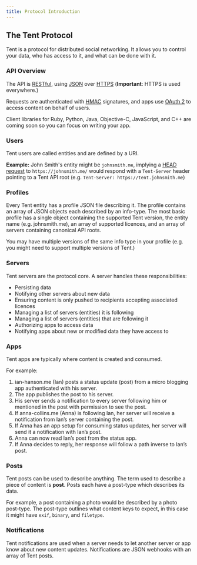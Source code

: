 ```yaml
---
title: Protocol Introduction
---
```


## The Tent Protocol

Tent is a protocol for distributed social networking. It allows you to control
your data, who has access to it, and what can be done with it.


### API Overview

The API is
[RESTful](http://en.wikipedia.org/wiki/Representational_state_transfer#RESTful_web_services),
using [JSON](http://en.wikipedia.org/wiki/JSON) over
[HTTPS](http://en.wikipedia.org/wiki/HTTPS) (**Important**: HTTPS is used
everywhere.)

Requests are authenticated with [HMAC](http://en.wikipedia.org/wiki/Hash-based_message_authentication_code)
signatures, and apps use [OAuth 2](http://en.wikipedia.org/wiki/OAuth) to access
content on behalf of users.

Client libraries for Ruby, Python, Java, Objective-C, JavaScript, and C++ are coming
soon so you can focus on writing your app.


### Users

Tent users are called entities and are defined by a URI.

**Example:** John Smith's entity might be `johnsmith.me`, implying a [HEAD
request](http://en.wikipedia.org/wiki/HEAD_%28HTTP%29#Request_methods) to
`https://johnsmith.me/` would respond with a `Tent-Server` header pointing to
a Tent API root (e.g. `Tent-Server: https://tent.johnsmith.me`)


### Profiles

Every Tent entity has a profile JSON file describing it. The profile contains an
array of JSON objects each described by an info-type. The most basic profile has
a single object containing the supported Tent version, the entity name (e.g.
johnsmith.me), an array of supported licences, and an array of servers
containing canonical API roots.

You may have multiple versions of the same info type in your profile (e.g. you
might need to support multiple versions of Tent.)


### Servers

Tent servers are the protocol core. A server handles these responsibilities:

- Persisting data
- Notifying other servers about new data
- Ensuring content is only pushed to recipients accepting associated licences
- Managing a list of servers (entities) it is following
- Managing a list of servers (entities) that are following it
- Authorizing apps to access data
- Notifying apps about new or modified data they have access to


### Apps

Tent apps are typically where content is created and consumed.

For example:

1. ian-hanson.me (Ian) posts a status update (post) from a micro blogging app authenticated with his server.
2. The app publishes the post to his server.
3. His server sends a notification to every server following him or mentioned in the post with permission to see the post.
4. If anna-collins.me (Anna) is following Ian, her server will receive a notification from Ian’s server containing the post.
5. If Anna has an app setup for consuming status updates, her server will send it a notification with Ian’s post.
6. Anna can now read Ian’s post from the status app.
7. If Anna decides to reply, her response will follow a path inverse to Ian’s post.


### Posts

Tent posts can be used to describe anything. The term used to describe a piece
of content is __post__. Posts each have a post-type which describes its data.

For example, a post containing a photo would be described by a photo post-type.
The post-type outlines what content keys to expect, in this case it might have
`exif`, `binary`, and `filetype`.


### Notifications

Tent notifications are used when a server needs to let another server or app
know about new content updates. Notifications are JSON webhooks with an array of
Tent posts.
